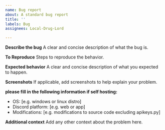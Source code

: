 ```yaml
---
name: Bug report
about: A standard bug report
title: ''
labels: Bug
assignees: Local-Drug-Lord

---
```


**Describe the bug**
A clear and concise description of what the bug is.

**To Reproduce**
Steps to reproduce the behavior.

**Expected behavior**
A clear and concise description of what you expected to happen.

**Screenshots**
If applicable, add screenshots to help explain your problem.

**please fill in the following information if self hosting:**

- OS: [e.g. windows or linux distro]
- Discord platform: [e.g. web or app]
- Modifications: [e.g. modifications to source code excluding apikeys.py]

**Additional context**
Add any other context about the problem here.
